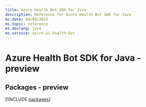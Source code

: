 ```yaml
---
title: Azure Health Bot SDK for Java
description: Reference for Azure Health Bot SDK for Java
ms.date: 04/09/2025
ms.topic: reference
ms.devlang: java
ms.service: azure-ai-health-bot
---
```

# Azure Health Bot SDK for Java - preview
## Packages - preview
[!INCLUDE [packages](health-bot-index.md)]